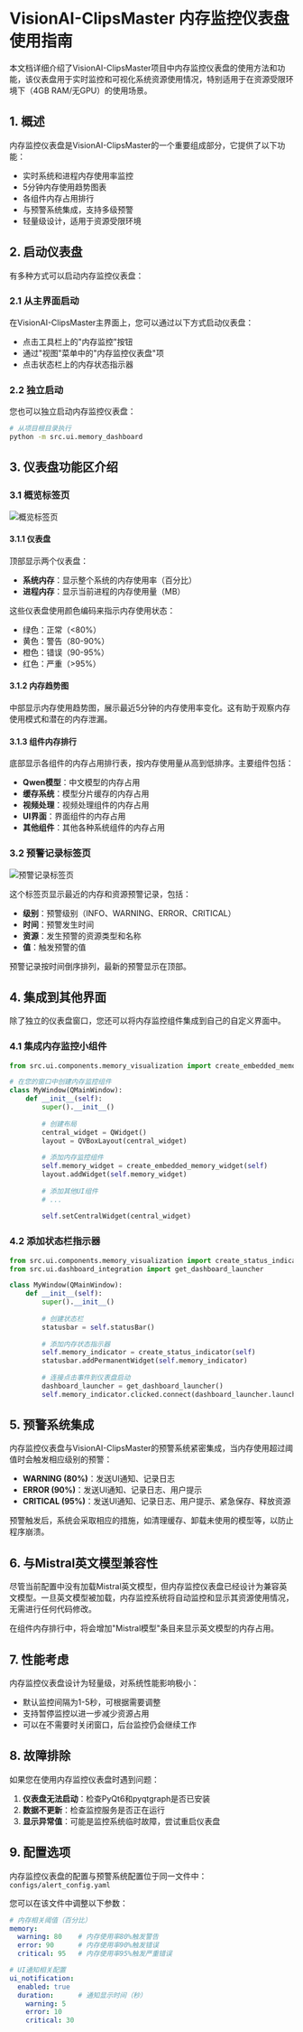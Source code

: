# VisionAI-ClipsMaster 内存监控仪表盘使用指南

本文档详细介绍了VisionAI-ClipsMaster项目中内存监控仪表盘的使用方法和功能，该仪表盘用于实时监控和可视化系统资源使用情况，特别适用于在资源受限环境下（4GB RAM/无GPU）的使用场景。

## 1. 概述

内存监控仪表盘是VisionAI-ClipsMaster的一个重要组成部分，它提供了以下功能：

- 实时系统和进程内存使用率监控
- 5分钟内存使用趋势图表
- 各组件内存占用排行
- 与预警系统集成，支持多级预警
- 轻量级设计，适用于资源受限环境

## 2. 启动仪表盘

有多种方式可以启动内存监控仪表盘：

### 2.1 从主界面启动

在VisionAI-ClipsMaster主界面上，您可以通过以下方式启动仪表盘：

- 点击工具栏上的"内存监控"按钮
- 通过"视图"菜单中的"内存监控仪表盘"项
- 点击状态栏上的内存状态指示器

### 2.2 独立启动

您也可以独立启动内存监控仪表盘：

```bash
# 从项目根目录执行
python -m src.ui.memory_dashboard
```

## 3. 仪表盘功能区介绍

### 3.1 概览标签页

![概览标签页](../resources/images/memory_dashboard_overview.png)

#### 3.1.1 仪表盘

顶部显示两个仪表盘：

- **系统内存**：显示整个系统的内存使用率（百分比）
- **进程内存**：显示当前进程的内存使用量（MB）

这些仪表盘使用颜色编码来指示内存使用状态：
- 绿色：正常（<80%）
- 黄色：警告（80-90%）
- 橙色：错误（90-95%）
- 红色：严重（>95%）

#### 3.1.2 内存趋势图

中部显示内存使用趋势图，展示最近5分钟的内存使用率变化。这有助于观察内存使用模式和潜在的内存泄漏。

#### 3.1.3 组件内存排行

底部显示各组件的内存占用排行表，按内存使用量从高到低排序。主要组件包括：

- **Qwen模型**：中文模型的内存占用
- **缓存系统**：模型分片缓存的内存占用
- **视频处理**：视频处理组件的内存占用
- **UI界面**：界面组件的内存占用
- **其他组件**：其他各种系统组件的内存占用

### 3.2 预警记录标签页

![预警记录标签页](../resources/images/memory_dashboard_alerts.png)

这个标签页显示最近的内存和资源预警记录，包括：

- **级别**：预警级别（INFO、WARNING、ERROR、CRITICAL）
- **时间**：预警发生时间
- **资源**：发生预警的资源类型和名称
- **值**：触发预警的值

预警记录按时间倒序排列，最新的预警显示在顶部。

## 4. 集成到其他界面

除了独立的仪表盘窗口，您还可以将内存监控组件集成到自己的自定义界面中。

### 4.1 集成内存监控小组件

```python
from src.ui.components.memory_visualization import create_embedded_memory_widget

# 在您的窗口中创建内存监控组件
class MyWindow(QMainWindow):
    def __init__(self):
        super().__init__()
        
        # 创建布局
        central_widget = QWidget()
        layout = QVBoxLayout(central_widget)
        
        # 添加内存监控组件
        self.memory_widget = create_embedded_memory_widget(self)
        layout.addWidget(self.memory_widget)
        
        # 添加其他UI组件
        # ...
        
        self.setCentralWidget(central_widget)
```

### 4.2 添加状态栏指示器

```python
from src.ui.components.memory_visualization import create_status_indicator
from src.ui.dashboard_integration import get_dashboard_launcher

class MyWindow(QMainWindow):
    def __init__(self):
        super().__init__()
        
        # 创建状态栏
        statusbar = self.statusBar()
        
        # 添加内存状态指示器
        self.memory_indicator = create_status_indicator(self)
        statusbar.addPermanentWidget(self.memory_indicator)
        
        # 连接点击事件到仪表盘启动
        dashboard_launcher = get_dashboard_launcher()
        self.memory_indicator.clicked.connect(dashboard_launcher.launch_dashboard)
```

## 5. 预警系统集成

内存监控仪表盘与VisionAI-ClipsMaster的预警系统紧密集成，当内存使用超过阈值时会触发相应级别的预警：

- **WARNING (80%)**：发送UI通知、记录日志
- **ERROR (90%)**：发送UI通知、记录日志、用户提示
- **CRITICAL (95%)**：发送UI通知、记录日志、用户提示、紧急保存、释放资源

预警触发后，系统会采取相应的措施，如清理缓存、卸载未使用的模型等，以防止程序崩溃。

## 6. 与Mistral英文模型兼容性

尽管当前配置中没有加载Mistral英文模型，但内存监控仪表盘已经设计为兼容英文模型。一旦英文模型被加载，内存监控系统将自动监控和显示其资源使用情况，无需进行任何代码修改。

在组件内存排行中，将会增加"Mistral模型"条目来显示英文模型的内存占用。

## 7. 性能考虑

内存监控仪表盘设计为轻量级，对系统性能影响极小：

- 默认监控间隔为1-5秒，可根据需要调整
- 支持暂停监控以进一步减少资源占用
- 可以在不需要时关闭窗口，后台监控仍会继续工作

## 8. 故障排除

如果您在使用内存监控仪表盘时遇到问题：

1. **仪表盘无法启动**：检查PyQt6和pyqtgraph是否已安装
2. **数据不更新**：检查监控服务是否正在运行
3. **显示异常值**：可能是监控系统临时故障，尝试重启仪表盘

## 9. 配置选项

内存监控仪表盘的配置与预警系统配置位于同一文件中：`configs/alert_config.yaml`

您可以在该文件中调整以下参数：

```yaml
# 内存相关阈值（百分比）
memory:
  warning: 80    # 内存使用率80%触发警告
  error: 90      # 内存使用率90%触发错误
  critical: 95   # 内存使用率95%触发严重错误

# UI通知相关配置  
ui_notification:
  enabled: true
  duration:      # 通知显示时间（秒）
    warning: 5
    error: 10
    critical: 30
``` 